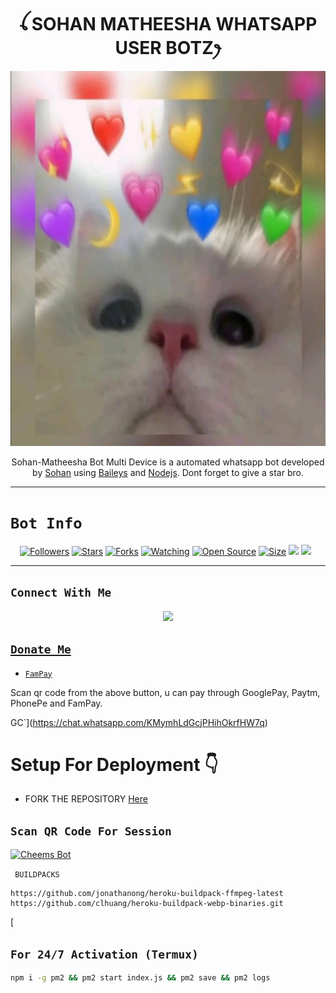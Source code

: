 

<h1 align="center">ꪶ SOHAN MATHEESHA WHATSAPP USER BOTZꫂ<br></h1>
<p align="center">
<img src="Elisa.jpg" alt="animated" width="600" height="600" />
</p>

<p align="center">
Sohan-Matheesha Bot Multi Device is a automated whatsapp bot developed by <a href="https://github.com/Mathiya578" target="_blank">Sohan</a> using <a href="https://github.com/adiwajshing/Baileys" target="_blank">Baileys</a> and <a href="https://github.com/nodejs" target="_blank">Nodejs</a>. Dont forget to give a star bro.
</p>

------

# ```Bot Info```
<p align="center">
<a href="https://github.com/Mathiya578/followers"><img title="Followers" src="https://img.shields.io/github/followers/Mathiya578?color=red&style=flat-square"></a>
<a href="https://github.com/Mathiya578/CheemsBot-MD6/stargazers/"><img title="Stars" src="https://img.shields.io/github/stars/Mathiya578/CheemsBot-MD6?color=blue&style=flat-square"></a>
<a href="https://github.com/Mathiya578/CheemsBot-MD6/network/members"><img title="Forks" src="https://img.shields.io/github/forks/Mathiya578/CheemsBot-MD6?color=red&style=flat-square"></a>
<a href="https://github.com/Mathiya578/CheemsBot-MD6/watchers"><img title="Watching" src="https://img.shields.io/github/watchers/Mathiya578/CheemsBot-MD6?label=Watchers&color=blue&style=flat-square"></a>
<a href="https://github.com/Mathiya578/CheemsBot-MD6"><img title="Open Source" src="https://img.shields.io/badge/Author-Sohan%20Bot%20Inc.-red?v=103"></a>
<a href="https://github.com/DGXeon/CheemsBot-MD6/"><img title="Size" src="https://img.shields.io/github/repo-size/DGXeon/CheemsBot-MD6?style=flat-square&color=green"></a>
<a href="https://hits.seeyoufarm.com"><img src="https://hits.seeyoufarm.com/api/count/incr/badge.svg?url=https%3A%2F%2Fgithub.com%2FSohan%2FSohanBot-MD6&count_bg=%2379C83D&title_bg=%23555555&icon=probot.svg&icon_color=%2300FF6D&title=hits&edge_flat=false"/></a>
<a href="https://github.com/Mathiya578/CheemsBot-MD6/graphs/commit-activity"><img height="20" src="https://img.shields.io/badge/Maintained%3F-yes-green.svg"></a>&nbsp;&nbsp;
</p>
<p align='center'>
    </p>

-------

## ```Connect With Me```
<p align="center">
<a href="https://wa.me/916909137213"><img src="https://img.shields.io/badge/Contact Xeon-25D366?style=for-the-badge&logo=whatsapp&logoColor=white" />

## ```Donate Me```

- [`FamPay`](https://i.ibb.co/SKkw6Sy/IMG-20221223-WA0373.jpg)

<p align="left">
Scan qr code from the above button, u can pay through GooglePay, Paytm, PhonePe and FamPay.
</p>

GC`](https://chat.whatsapp.com/KMymhLdGcjPHihOkrfHW7q)

# Setup For Deployment 👇

- FORK THE REPOSITORY [Here](https://github.com/DGXeon/CheemsBot-MD6/fork)

## `Scan QR Code For Session`
[![Cheems Bot](https://repl.it/badge/github/quiec/whatsasena)](https://replit.com/@Mathiya578/Sohan-Matheesha-whatsapp-User-Bot)

 ` BUILDPACKS`

```
https://github.com/jonathanong/heroku-buildpack-ffmpeg-latest
https://github.com/clhuang/heroku-buildpack-webp-binaries.git
```

[
## `For 24/7 Activation (Termux)`
```bash
npm i -g pm2 && pm2 start index.js && pm2 save && pm2 logs
```
